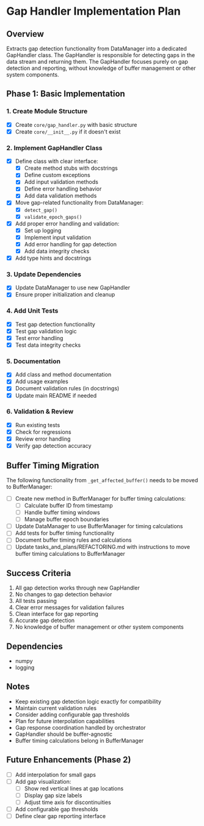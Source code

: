 # Gap Handler Implementation Plan

## Overview

Extracts gap detection functionality from DataManager into a dedicated GapHandler class. The GapHandler is responsible for detecting gaps in the data stream and returning them. The GapHandler focuses purely on gap detection and reporting, without knowledge of buffer management or other system components.

## Phase 1: Basic Implementation

### 1. Create Module Structure

- [x] Create `core/gap_handler.py` with basic structure
- [x] Create `core/__init__.py` if it doesn't exist

### 2. Implement GapHandler Class

- [x] Define class with clear interface:
  - [x] Create method stubs with docstrings
  - [x] Define custom exceptions
  - [x] Add input validation methods
  - [x] Define error handling behavior
  - [x] Add data validation methods
- [x] Move gap-related functionality from DataManager:
  - [x] `detect_gap()`
  - [x] `validate_epoch_gaps()`
- [x] Add proper error handling and validation:
  - [x] Set up logging
  - [x] Implement input validation
  - [x] Add error handling for gap detection
  - [x] Add data integrity checks
- [x] Add type hints and docstrings

### 3. Update Dependencies

- [x] Update DataManager to use new GapHandler
- [x] Ensure proper initialization and cleanup

### 4. Add Unit Tests

- [x] Test gap detection functionality
- [x] Test gap validation logic
- [x] Test error handling
- [x] Test data integrity checks

### 5. Documentation

- [x] Add class and method documentation
- [x] Add usage examples
- [x] Document validation rules (in docstrings)
- [x] Update main README if needed

### 6. Validation & Review

- [x] Run existing tests
- [x] Check for regressions
- [x] Review error handling
- [x] Verify gap detection accuracy

## Buffer Timing Migration

The following functionality from `_get_affected_buffer()` needs to be moved to BufferManager:

- [ ] Create new method in BufferManager for buffer timing calculations:
  - [ ] Calculate buffer ID from timestamp
  - [ ] Handle buffer timing windows
  - [ ] Manage buffer epoch boundaries
- [ ] Update DataManager to use BufferManager for timing calculations
- [ ] Add tests for buffer timing functionality
- [ ] Document buffer timing rules and calculations
- [ ] Update tasks_and_plans/REFACTORING.md with instructions to move buffer timing calculations to BufferManager

## Success Criteria

1. All gap detection works through new GapHandler
2. No changes to gap detection behavior
3. All tests passing
4. Clear error messages for validation failures
5. Clean interface for gap reporting
6. Accurate gap detection
7. No knowledge of buffer management or other system components

## Dependencies

- numpy
- logging

## Notes

- Keep existing gap detection logic exactly for compatibility
- Maintain current validation rules
- Consider adding configurable gap thresholds
- Plan for future interpolation capabilities
- Gap response coordination handled by orchestrator
- GapHandler should be buffer-agnostic
- Buffer timing calculations belong in BufferManager

## Future Enhancements (Phase 2)

- [ ] Add interpolation for small gaps
- [ ] Add gap visualization:
  - [ ] Show red vertical lines at gap locations
  - [ ] Display gap size labels
  - [ ] Adjust time axis for discontinuities
- [ ] Add configurable gap thresholds
- [ ] Define clear gap reporting interface
